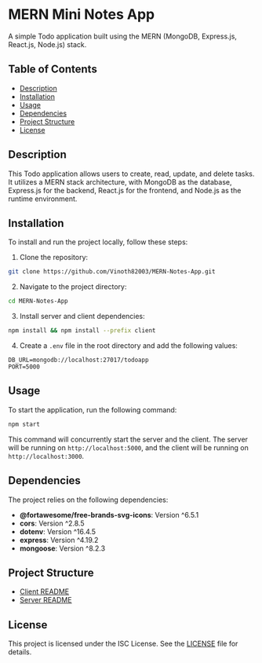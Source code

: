 # MERN Mini Notes App

A simple Todo application built using the MERN (MongoDB, Express.js, React.js, Node.js) stack.

## Table of Contents

- [Description](#description)
- [Installation](#installation)
- [Usage](#usage)
- [Dependencies](#dependencies)
- [Project Structure](#project-structure)
- [License](#license)

## Description

This Todo application allows users to create, read, update, and delete tasks. It utilizes a MERN stack architecture, with MongoDB as the database, Express.js for the backend, React.js for the frontend, and Node.js as the runtime environment.

## Installation

To install and run the project locally, follow these steps:

1. Clone the repository:

```bash
git clone https://github.com/Vinoth82003/MERN-Notes-App.git
```

2. Navigate to the project directory:

```bash
cd MERN-Notes-App
```

3. Install server and client dependencies:

```bash
npm install && npm install --prefix client
```

4. Create a `.env` file in the root directory and add the following values:

```
DB_URL=mongodb://localhost:27017/todoapp
PORT=5000
```

## Usage

To start the application, run the following command:

```bash
npm start
```

This command will concurrently start the server and the client. The server will be running on `http://localhost:5000`, and the client will be running on `http://localhost:3000`.

## Dependencies

The project relies on the following dependencies:

- **@fortawesome/free-brands-svg-icons**: Version ^6.5.1
- **cors**: Version ^2.8.5
- **dotenv**: Version ^16.4.5
- **express**: Version ^4.19.2
- **mongoose**: Version ^8.2.3

## Project Structure

- [Client README](client/README.md)
- [Server README](server/README.md)

## License

This project is licensed under the ISC License. See the [LICENSE](LICENSE) file for details.
